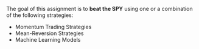 The goal of this assignment is to **beat the SPY** using one or a combination of the following strategies:
- Momentum Trading Strategies
- Mean-Reversion Strategies
- Machine Learning Models
